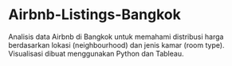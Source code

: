 # Airbnb-Listings-Bangkok
Analisis data Airbnb di Bangkok untuk memahami distribusi harga berdasarkan lokasi (neighbourhood) dan jenis kamar (room type). Visualisasi dibuat menggunakan Python dan Tableau.
